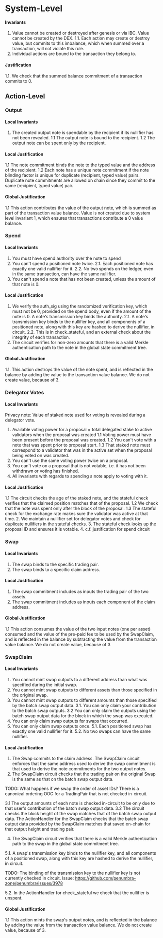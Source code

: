 
# System-Level

#### Invariants

1. Value cannot be created or destroyed after genesis or via IBC. Value cannot be created by the DEX.
1.1. Each action may create or destroy value, but commits to this imbalance, which when summed over a transaction, will not violate this rule.
2. Individual actions are bound to the transaction they belong to.

#### Justification

1.1. We check that the summed balance commitment of a transaction commits to 0.

## Action-Level

### Output

#### Local Invariants

1. The created output note is spendable by the recipient if its nullifier has not been revealed.
1.1 The output note is bound to the recipient.
1.2 The output note can be spent only by the recipient.

#### Local Justification

1.1 The note commitment binds the note to the typed value and the address of the recipient.
1.2 Each note has a unique note commitment if the note blinding factor is unique for duplicate (recipient, typed value) pairs. Duplicate note commitments are allowed on chain since they commit to the same (recipient, typed value) pair.

#### Global Justification

1.1 This action contributes the value of the output note, which is summed as part of the transaction value balance. Value is not created due to system level invariant 1, which ensures that transactions contribute a 0 value balance.

### Spend

#### Local Invariants

1. You must have spend authority over the note to spend
2. You can't spend a positioned note twice.
2.1. Each positioned note has exactly one valid nullifier for it.
2.2. No two spends on the ledger, even in the same transaction, can have the same nullifier.
3. You can't spend a note that has not been created, unless the amount of that note is 0.

#### Local Justification

1. We verify the auth_sig using the randomized verification key, which must not be 0, provided on the spend body, even if the amount of the note is 0. A note's transmission key binds the authority.
2.1. A note's transmission key binds to the nullifier key, and all components of a positioned note, along with this key are hashed to derive the nullifier, in circuit.
2.2. This is in check_stateful, and an external check about the integrity of each transaction.
3. The circuit verifies for non-zero amounts that there is a valid Merkle authentication path to the note in the global state commitment tree.

#### Global Justification

1.1. This action destroys the value of the note spent, and is reflected in the balance by adding the value to the transaction value balance. We do not create value, because of 3.

### Delegator Votes

#### Local Invariants

Privacy note: Value of staked note used for voting is revealed during a delegator vote.

1. Available voting power for a proposal = total delegated stake to active validators when the proposal was created
1.1 Voting power must have been present before the proposal was created.
1.2 You can't vote with a note that was spent prior to proposal start.
1.3 That staked note must correspond to a validator that was in the active set when the
proposal being voted on was created.
2. You can't use the same voting power twice on a proposal.
3. You can't vote on a proposal that is not votable, i.e. it has not been withdrawn or voting has finished.
4. All invariants with regards to spending a note apply to voting with it.

#### Local Justification

1.1 The circuit checks the age of the staked note, and the stateful check verifies that the claimed position matches that of the proposal.
1.2 We check that the note was spent only after the block of the proposal.
1.3 The stateful check for the exchange rate makes sure the validator was active at that time.
2. We maintain a nullifier set for delegator votes and check for duplicate nullifiers in the stateful checks.
3. The stateful check looks up the proposal ID and ensures it is votable.
4. c.f. justification for spend circuit

### Swap

#### Local Invariants

1. The swap binds to the specific trading pair.
2. The swap binds to a specific claim address.

#### Local Justification

1. The swap commitment includes as inputs the trading pair of the two assets.
2. The swap commitment includes as inputs each component of the claim address.

#### Global Justification

1.1 This action consumes the value of the two input notes (one per asset) consumed and the value of the pre-paid fee to be used by the SwapClaim, and is reflected in the balance by subtracting the value from the transaction value balance. We do not create value, because of 3.

### SwapClaim

#### Local Invariants

1. You cannot mint swap outputs to a different address than what was specified during the initial swap.
2. You cannot mint swap outputs to different assets than those specified in the original swap.
3. You cannot mint swap outputs to different amounts than those specified by the batch swap output data.
3.1. You can only claim your contribution to the batch swap outputs.
3.2 You can only claim the outputs using the batch swap output data for the block in which the swap was executed.
4. You can only claim swap outputs for swaps that occurred.
5. You can only claim swap outputs once.
5.1. Each positioned swap has exactly one valid nullifier for it.
5.2. No two swaps can have the same nullifier.

#### Local Justification

1. The Swap commits to the claim address. The SwapClaim circuit enforces that the same address used to derive the swap commitment is that used to derive the note commitments for the two output notes.
2. The SwapClaim circuit checks that the trading pair on the original Swap is the same as that on the batch swap output data.

TODO: What happens if we swap the order of asset IDs? There is a canonical ordering OOC for a TradingPair that is not checked in-circuit.

3.1 The output amounts of each note is checked in-circuit to be only due to that user's contribution of the batch swap output data.
3.2 The circuit checks the block height of the swap matches that of the batch swap output data. The ActionHandler for the SwapClaim checks that the batch swap output data provided by the SwapClaim matches that saved on-chain for that output height and trading pair.

4. The SwapClaim circuit verifies that there is a valid Merkle authentication path to the swap in the global state commitment tree.

5.1. A swap's transmission key binds to the nullifier key, and all components of a positioned swap, along with this key are hashed to derive the nullifier, in circuit.

TODO: The binding of the transmission key to the nullifier key is not currently checked in circuit. Issue: https://github.com/penumbra-zone/penumbra/issues/3978

5.2. In the ActionHandler for check_stateful we check that the nullifier is unspent.

#### Global Justification

1.1 This action mints the swap's output notes, and is reflected in the balance by adding the value from the transaction value balance. We do not create value, because of 3.
